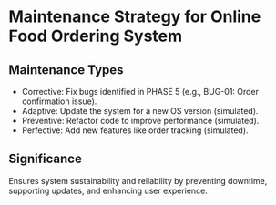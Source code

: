 # Maintenance Strategy for Online Food Ordering System

## Maintenance Types
- Corrective: Fix bugs identified in PHASE 5 (e.g., BUG-01: Order confirmation issue).
- Adaptive: Update the system for a new OS version (simulated).
- Preventive: Refactor code to improve performance (simulated).
- Perfective: Add new features like order tracking (simulated).

## Significance
Ensures system sustainability and reliability by preventing downtime, supporting updates, and enhancing user experience.
